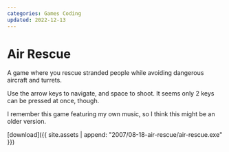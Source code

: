 ```yaml
---
categories: Games Coding
updated: 2022-12-13
---
```


# Air Rescue

A game where you rescue stranded people while avoiding dangerous aircraft and turrets.

Use the arrow keys to navigate, and space to shoot. It seems only 2 keys can be pressed at once, though.

I remember this game featuring my own music, so I think this might be an older version.

[download]({{ site.assets | append: "2007/08-18-air-rescue/air-rescue.exe" }})